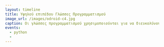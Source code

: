 ```yaml
---
layout: timeline 
title: Υψηλού επιπέδου Γλώσσες Προγραμματισμού 
image_url: /images/odroid-c4.jpg
caption: Οι γλώσσες προγραμματισμού χρησιμοποιούνται για να διευκολύνουν την οργάνωση και διαχείριση πληροφοριών, αλλά και για την ακριβή διατύπωση αλγορίθμων. Ορισμένοι ειδικοί χρησιμοποιούν τον όρο γλώσσα προγραμματισμού μόνο για τυπικές γλώσσες που μπορούν να εκφράσουν όλους τους πιθανούς αλγορίθμους. 
events:
  - python
  -
---
```

